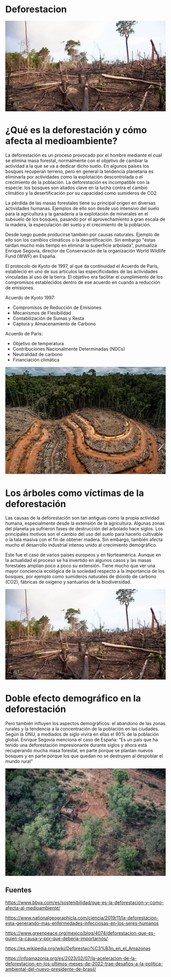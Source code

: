 # Deforestacion

![imagen1](01-deforestation-disease.webp)

# ¿Qué es la deforestación y cómo afecta al medioambiente?

La deforestación es un proceso provocado por el hombre mediante el cual se elimina masa forestal, normalmente con el objetivo de cambiar la actividad a la que se va a dedicar dicho suelo. En algunos países los bosques recuperan terreno, pero en general la tendencia planetaria es eliminarla por actividades como la explotación descontrolada o el crecimiento de la población. La deforestación es incompatible con la especie: los bosques son aliados clave en la lucha contra el cambio climático y la desertificación por su capacidad como sumideros de CO2.

La pérdida de las masas forestales tiene su principal origen en diversas actividades humanas. Ejemplos de ello son desde uso intensivo del suelo para la agricultura y la ganadería a la explotación de minerales en el subsuelo de los bosques, pasando por el aprovechamiento a gran escala de la madera, la especulación del suelo y el crecimiento de la población.

Desde luego puede producirse también por causas naturales. Ejemplo de ello son los cambios climáticos o la desertificación. Sin embargo "éstas tardan mucho más tiempo en eliminar la superficie arbolada”, puntualiza Enrique Segovia, director de Conservación de la organización World Wildlife Fund (WWF) en España.

El protocolo de Kyoto de 1997, al que da continuidad el Acuerdo de París, estableció en uno de sus artículos las especificidades de las actividades vinculadas al uso de la tierra. El objetivo era facilitar el cumplimiento de los compromisos establecidos dentro de ese acuerdo en cuando a reducción de emisiones.

Acuerdo de Kyoto 1997:
- Compromisos de Reducción de Emisiones
- Mecanismos de Flexibilidad
- Contabilización de Sumas y Resta
- Captura y Almacenamiento de Carbono

Acuerdo de Paris:
- Objetivo de temperatura
- Contribuciones Nacionalmente Determinadas (NDCs)
- Neutralidad de carbono
- Financiación climática


![imagen2](d95f5575-gp0strviu_web_size.jpg)

# Los árboles como víctimas de la deforestación

Las causas de la deforestación son tan antiguas como la propia actividad humana, especialmente desde la extensión de la agricultura. Algunas zonas del planeta ya sufrieron fases de destrucción del arbolado hace siglos. Los principales motivos son el cambio del uso del suelo para hacerlo cultivable o la tala masiva con el fin de obtener madera. Sin embargo, también afecta mucho el desarrollo industrial intenso unido al crecimiento demográfico.

Este fue el caso de varios países europeos y en Norteamérica. Aunque en la actualidad el proceso se ha invertido en algunos casos y las masas forestales amplían poco a poco su extensión. Tiene mucho que ver una mayor conciencia ecológica de la sociedad respecto a la importancia de los bosques, por ejemplo como sumideros naturales de dióxido de carbono (CO2), fábricas de oxígeno y santuarios de la biodiversidad.

![imagen3](01-deforestation-disease.webp)

# Doble efecto demográfico en la deforestación

Pero también influyen los aspectos demográficos: el abandono de las zonas rurales y la tendencia a la concentración de la población en las ciudades. Según la ONU, a mediados de siglo vivirá en ellas el 90% de la población global. Enrique Segovia menciona el caso de España: “Es un país que ha tenido una deforestación impresionante durante siglos y ahora está recuperando mucha masa forestal, en parte porque se plantan nuevos bosques y en parte porque los que quedan no se destruyen al despoblar el mundo rural”

![imagen4](./c023a8bc-gp0stuj41-1024x684.jpg)

## Fuentes

https://www.bbva.com/es/sostenibilidad/que-es-la-deforestacion-y-como-afecta-al-medioambiente/ 

https://www.nationalgeographicla.com/ciencia/2019/11/la-deforestacion-esta-generando-mas-enfermedades-infecciosas-en-los-seres-humanos 

https://www.greenpeace.org/mexico/blog/4074/deforestacion-que-es-quien-la-causa-y-por-que-deberia-importarnos/ 

https://es.wikipedia.org/wiki/Deforestaci%C3%B3n_en_el_Amazonas 

https://infoamazonia.org/es/2023/02/07/la-aceleracion-de-la-deforestacion-en-los-ultimos-meses-de-2022-trae-desafios-a-la-politica-ambiental-del-nuevo-presidente-de-brasil/  
